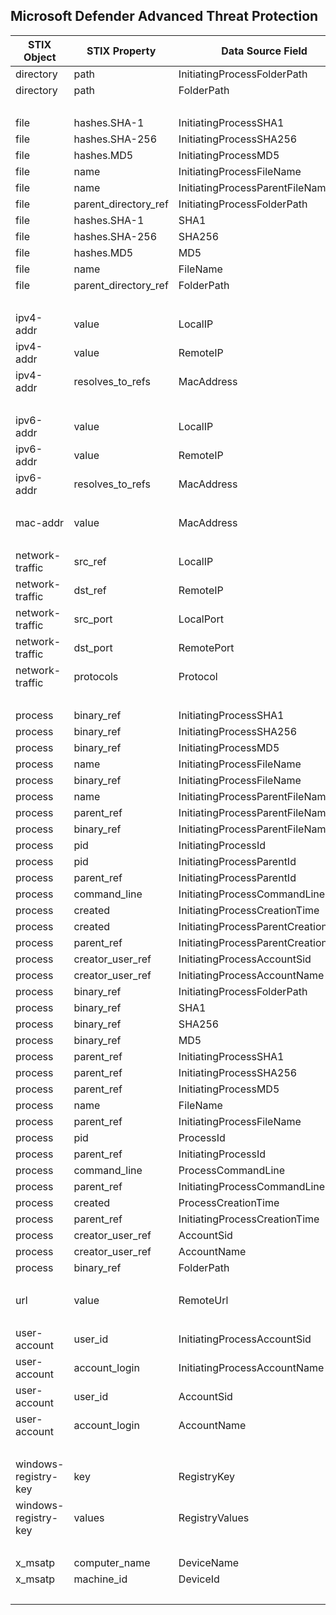 ## Microsoft Defender Advanced Threat Protection
| STIX Object | STIX Property | Data Source Field |
|--|--|--|
| directory | path | InitiatingProcessFolderPath |
| directory | path | FolderPath |
| <br> | | |
| file | hashes.SHA-1 | InitiatingProcessSHA1 |
| file | hashes.SHA-256 | InitiatingProcessSHA256 |
| file | hashes.MD5 | InitiatingProcessMD5 |
| file | name | InitiatingProcessFileName |
| file | name | InitiatingProcessParentFileName |
| file | parent_directory_ref | InitiatingProcessFolderPath |
| file | hashes.SHA-1 | SHA1 |
| file | hashes.SHA-256 | SHA256 |
| file | hashes.MD5 | MD5 |
| file | name | FileName |
| file | parent_directory_ref | FolderPath |
| <br> | | |
| ipv4-addr | value | LocalIP |
| ipv4-addr | value | RemoteIP |
| ipv4-addr | resolves_to_refs | MacAddress |
| <br> | | |
| ipv6-addr | value | LocalIP |
| ipv6-addr | value | RemoteIP |
| ipv6-addr | resolves_to_refs | MacAddress |
| <br> | | |
| mac-addr | value | MacAddress |
| <br> | | |
| network-traffic | src_ref | LocalIP |
| network-traffic | dst_ref | RemoteIP |
| network-traffic | src_port | LocalPort |
| network-traffic | dst_port | RemotePort |
| network-traffic | protocols | Protocol |
| <br> | | |
| process | binary_ref | InitiatingProcessSHA1 |
| process | binary_ref | InitiatingProcessSHA256 |
| process | binary_ref | InitiatingProcessMD5 |
| process | name | InitiatingProcessFileName |
| process | binary_ref | InitiatingProcessFileName |
| process | name | InitiatingProcessParentFileName |
| process | parent_ref | InitiatingProcessParentFileName |
| process | binary_ref | InitiatingProcessParentFileName |
| process | pid | InitiatingProcessId |
| process | pid | InitiatingProcessParentId |
| process | parent_ref | InitiatingProcessParentId |
| process | command_line | InitiatingProcessCommandLine |
| process | created | InitiatingProcessCreationTime |
| process | created | InitiatingProcessParentCreationTime |
| process | parent_ref | InitiatingProcessParentCreationTime |
| process | creator_user_ref | InitiatingProcessAccountSid |
| process | creator_user_ref | InitiatingProcessAccountName |
| process | binary_ref | InitiatingProcessFolderPath |
| process | binary_ref | SHA1 |
| process | binary_ref | SHA256 |
| process | binary_ref | MD5 |
| process | parent_ref | InitiatingProcessSHA1 |
| process | parent_ref | InitiatingProcessSHA256 |
| process | parent_ref | InitiatingProcessMD5 |
| process | name | FileName |
| process | parent_ref | InitiatingProcessFileName |
| process | pid | ProcessId |
| process | parent_ref | InitiatingProcessId |
| process | command_line | ProcessCommandLine |
| process | parent_ref | InitiatingProcessCommandLine |
| process | created | ProcessCreationTime |
| process | parent_ref | InitiatingProcessCreationTime |
| process | creator_user_ref | AccountSid |
| process | creator_user_ref | AccountName |
| process | binary_ref | FolderPath |
| <br> | | |
| url | value | RemoteUrl |
| <br> | | |
| user-account | user_id | InitiatingProcessAccountSid |
| user-account | account_login | InitiatingProcessAccountName |
| user-account | user_id | AccountSid |
| user-account | account_login | AccountName |
| <br> | | |
| windows-registry-key | key | RegistryKey |
| windows-registry-key | values | RegistryValues |
| <br> | | |
| x_msatp | computer_name | DeviceName |
| x_msatp | machine_id | DeviceId |
| <br> | | |
